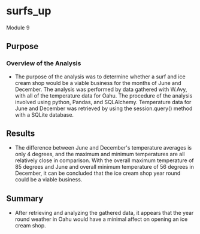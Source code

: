 # surfs_up
Module 9 

## Purpose

### Overview of the Analysis
- The purpose of the analysis was to determine whether a surf and ice cream shop would be a viable business for the months of June and December. The analysis was performed by data gathered with W.Avy, with all of the temperature data for Oahu. The procedure of the analysis involved using python, Pandas, and SQLAlchemy. Temperature data for June and December was retrieved by using the session.query() method with a SQLite database. 

## Results

- The difference between June and December's temperature averages is only 4 degrees, and the maximum and minimum temperatures are all relatively close in comparison. With the overall maximum temperature of 85 degrees and June and overall minimum temperature of 56 degrees in December, it can be concluded that the ice cream shop year round could be a viable business. 

## Summary

- After retrieving and analyzing the gathered data, it appears that the year round weather in Oahu would have a minimal affect on opening an ice cream shop. 
